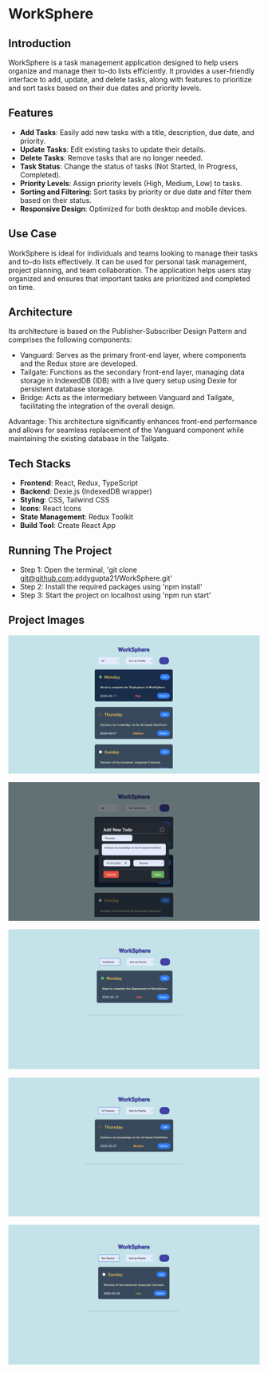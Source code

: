 # WorkSphere

## Introduction
WorkSphere is a task management application designed to help users organize and manage their to-do lists efficiently. It provides a user-friendly interface to add, update, and delete tasks, along with features to prioritize and sort tasks based on their due dates and priority levels.

## Features
- **Add Tasks**: Easily add new tasks with a title, description, due date, and priority.
- **Update Tasks**: Edit existing tasks to update their details.
- **Delete Tasks**: Remove tasks that are no longer needed.
- **Task Status**: Change the status of tasks (Not Started, In Progress, Completed).
- **Priority Levels**: Assign priority levels (High, Medium, Low) to tasks.
- **Sorting and Filtering**: Sort tasks by priority or due date and filter them based on their status.
- **Responsive Design**: Optimized for both desktop and mobile devices.

## Use Case
WorkSphere is ideal for individuals and teams looking to manage their tasks and to-do lists effectively. It can be used for personal task management, project planning, and team collaboration. The application helps users stay organized and ensures that important tasks are prioritized and completed on time.

## Architecture

Its architecture is based on the Publisher-Subscriber Design Pattern and comprises the following components:
 - Vanguard: Serves as the primary front-end layer, where components and the Redux store are developed.
 - Tailgate: Functions as the secondary front-end layer, managing data storage in IndexedDB (IDB) with a live query setup using Dexie for persistent database storage.
 - Bridge: Acts as the intermediary between Vanguard and Tailgate, facilitating the integration of the overall design.
   
Advantage: This architecture significantly enhances front-end performance and allows for seamless replacement of the Vanguard component while maintaining the existing database in the Tailgate.

## Tech Stacks
- **Frontend**: React, Redux, TypeScript
- **Backend**: Dexie.js (IndexedDB wrapper)
- **Styling**: CSS, Tailwind CSS
- **Icons**: React Icons
- **State Management**: Redux Toolkit
- **Build Tool**: Create React App

## Running The Project

 - Step 1: Open the terminal, 'git clone git@github.com:addygupta21/WorkSphere.git'
 - Step 2: Install the required packages using 'npm install'
 - Step 3: Start the project on localhost using 'npm run start'


## Project Images

![Project Screenshot](images/Image_1.png)

![Project Screenshot](images/Image_2.png)

![Project Screenshot](images/Image_3.png)

![Project Screenshot](images/Image_4.png)

![Project Screenshot](images/Image_5.png)
